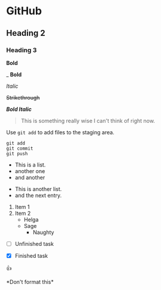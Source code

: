 # GitHub
## Heading 2
### Heading 3
**Bold** 

_
__Bold__

*Italic*

~~Strikethrough~~

***Bold Italic***

> This is something really wise I can't think of right now.

Use `git add` to add files to the staging area. 

```
git add
git commit
git push
```

- This is a list.
- another one
- and another

* This is another list.
* and the next entry.

1. Item 1
2. Item 2
   - Helga
   - Sage
      * Naughty
- [ ] Unfinished task
- [X] Finished task


👍

\*Don't format this*
